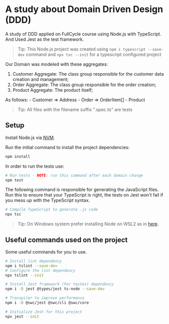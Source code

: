 # A study about Domain Driven Design (DDD)
A study of DDD applied on FullCycle course using Node.js with TypeScript. And Used Jest as the test framework.

> Tip: This Node.js project was created using `npm i typescript --save-dev` command and `npx tsc --init` for a typescript configured project

Our Domain was modeled with these aggregates:
1. Customer Aggregate: The class group responsible for the customer data creation and management;
2. Order Aggregate: The class group responsible for the order creation;
3. Product Aggregate: The product itself;

As follows:
    - Customer => Address
    - Order => OrderItem[]
    - Product

> Tip: All files with the filename suffix ".spec.ts" are tests

## Setup
Install Node.js via [NVM](https://github.com/nvm-sh/nvm).

Run the initial command to install the project dependencies:
```bash
npm install
```

In order to run the tests use:
```bash
# Run tests - NOTE: run this command after each domain change
npm test
```

The following command is responsible for generating the JavaScript files. Run this to ensure that your TypeScript is right, the tests on Jest won't fail if you mess up with the TypeScript syntax.
```bash
# Compile TypeScript to generate .js code
npx tsc
```

> Tip: On Windows system prefer installing Node on WSL2 as in [here](https://learn.microsoft.com/en-us/windows/dev-environment/javascript/nodejs-on-wsl).

## Useful commands used on the project
Some useful commands for you to use.

```bash
# Install lint dependency
npm i tslint --save-dev
# Configure the lint dependency
npx tslint --init
```

```bash
# Install Jest framework (For testes) dependency
npm i -D jest @types/jest ts-node --save-dev
```

```bash
# Transpiler to improve performance
npm i -D @swc/jest @swc/cli @swc/core
```

```bash
# Initialize Jest for this project
npx jest --init
```